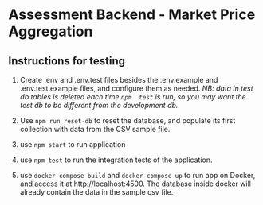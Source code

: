 # Assessment Backend - Market Price Aggregation

## Instructions for testing

   1. Create .env and .env.test files besides the .env.example and .env.test.example files, and configure them as needed. *NB: data in test db tables is deleted each time `npm  test` is run, so you may want the test db to be different from the development db.*

   2. Use `npm run reset-db` to reset the database, and populate its first collection with data from the CSV sample file.

   3. use `npm start` to run application

   4. use `npm test` to run the integration tests of the application.

   5. use `docker-compose build` and `docker-compose up` to run app on Docker, and access it at http://localhost:4500. The database inside docker will already contain the data in the sample csv file.